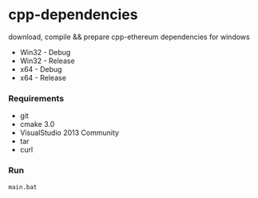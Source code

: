 # cpp-dependencies

download, compile && prepare cpp-ethereum dependencies for windows

* Win32 - Debug
* Win32 - Release
* x64 - Debug
* x64 - Release

### Requirements

* git
* cmake 3.0
* VisualStudio 2013 Community
* tar
* curl

### Run

```shell
main.bat
```
